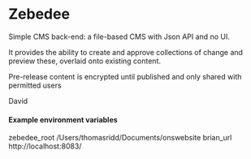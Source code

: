 # Zebedee

Simple CMS back-end: a file-based CMS with Json API and no UI.

It provides the ability to create and approve collections of change and preview these, overlaid onto existing content.

Pre-release content is encrypted until published and only shared with permitted users

David

#### Example environment variables
zebedee_root    /Users/thomasridd/Documents/onswebsite
brian_url   http://localhost:8083/
